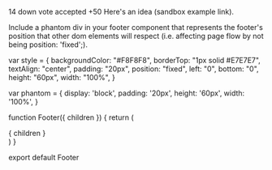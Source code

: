 
14
down vote
accepted
+50
Here's an idea (sandbox example link).

Include a phantom div in your footer component that represents the footer's position that other dom elements will respect (i.e. affecting page flow by not being position: 'fixed';).

var style = {
    backgroundColor: "#F8F8F8",
    borderTop: "1px solid #E7E7E7",
    textAlign: "center",
    padding: "20px",
    position: "fixed",
    left: "0",
    bottom: "0",
    height: "60px",
    width: "100%",
}

var phantom = {
  display: 'block',
  padding: '20px',
  height: '60px',
  width: '100%',
}

function Footer({ children }) {
    return (
        <div>
            <div style={phantom} />
            <div style={style}>
                { children }
            </div>
        </div>
    )
}

export default Footer
